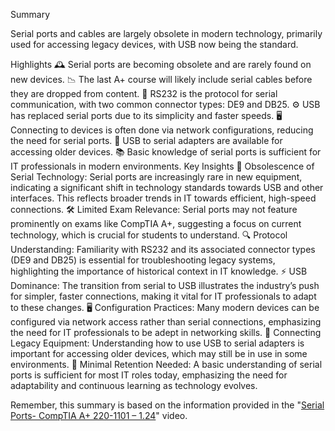 Summary

Serial ports and cables are largely obsolete in modern technology, primarily used for accessing legacy devices, with USB now being the standard.

Highlights
🕰️ Serial ports are becoming obsolete and are rarely found on new devices.
📉 The last A+ course will likely include serial cables before they are dropped from content.
🔌 RS232 is the protocol for serial communication, with two common connector types: DE9 and DB25.
⚙️ USB has replaced serial ports due to its simplicity and faster speeds.
🖥️ Connecting to devices is often done via network configurations, reducing the need for serial ports.
📱 USB to serial adapters are available for accessing older devices.
📚 Basic knowledge of serial ports is sufficient for IT professionals in modern environments.
Key Insights
🚀 Obsolescence of Serial Technology: Serial ports are increasingly rare in new equipment, indicating a significant shift in technology standards towards USB and other interfaces. This reflects broader trends in IT towards efficient, high-speed connections.
🛠️ Limited Exam Relevance: Serial ports may not feature prominently on exams like CompTIA A+, suggesting a focus on current technology, which is crucial for students to understand.
🔍 Protocol Understanding: Familiarity with RS232 and its associated connector types (DE9 and DB25) is essential for troubleshooting legacy systems, highlighting the importance of historical context in IT knowledge.
⚡ USB Dominance: The transition from serial to USB illustrates the industry’s push for simpler, faster connections, making it vital for IT professionals to adapt to these changes.
🖥️ Configuration Practices: Many modern devices can be configured via network access rather than serial connections, emphasizing the need for IT professionals to be adept in networking skills.
🔗 Connecting Legacy Equipment: Understanding how to use USB to serial adapters is important for accessing older devices, which may still be in use in some environments.
🧠 Minimal Retention Needed: A basic understanding of serial ports is sufficient for most IT roles today, emphasizing the need for adaptability and continuous learning as technology evolves.

Remember, this summary is based on the information provided in the "[Serial Ports- CompTIA A+ 220-1101 – 1.24](https://www.youtube.com/watch?v=dgFHDqAz_tQ&t=11s)" video.